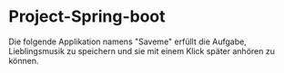 # Project-Spring-boot

Die folgende Applikation namens "Saveme" erfüllt die Aufgabe, Lieblingsmusik zu speichern und sie mit einem Klick später anhören zu können.
